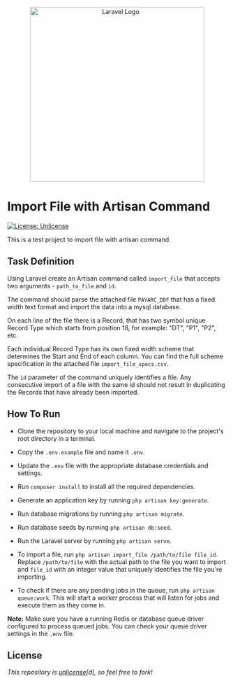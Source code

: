 <p align="center"><a href="https://laravel.com" target="_blank"><img src="https://raw.githubusercontent.com/laravel/art/master/logo-lockup/5%20SVG/2%20CMYK/1%20Full%20Color/laravel-logolockup-cmyk-red.svg" width="400" alt="Laravel Logo"></a></p>


# Import File with Artisan Command

[![License: Unlicense](https://img.shields.io/badge/license-Unlicense-blue.svg)](http://unlicense.org/)

This is a test project to import file with artisan command.

## Task Definition

Using Laravel create an Artisan command called `import_file` that accepts two arguments - `path_to_file` and `id`. 

The command should parse the attached file `PAYARC_DDF` that has a fixed width text format and import the data into a mysql database. 

On each line of the file there is a Record, that has two symbol unique Record Type which starts from position 18, for example: "DT", "P1", "P2", etc. 

Each individual Record Type has its own fixed width scheme that determines the Start and End of each column. 
You can find the full scheme specification in the attached file `import_file_specs.csv`. 

The `id` parameter of the command uniquely identifies a file. Any consecutive import of a file with the same id should not result in duplicating the Records that have already been imported.

## How To Run

- Clone the repository to your local machine and navigate to the project's root directory in a terminal.

- Copy the `.env.example` file and name it `.env`.

- Update the `.env` file with the appropriate database credentials and settings.

- Run `composer install` to install all the required dependencies.

- Generate an application key by running `php artisan key:generate`.

- Run database migrations by running `php artisan migrate`.

- Run database seeds by running `php artisan db:seed`.

- Run the Laravel server by running `php artisan serve`.

- To import a file, run `php artisan import_file /path/to/file file_id`. Replace `/path/to/file` with the actual path to the file you want to import and `file_id` with an integer value that uniquely identifies the file you're importing.

- To check if there are any pending jobs in the queue, run `php artisan queue:work`. This will start a worker process that will listen for jobs and execute them as they come in.

**Note:** Make sure you have a running Redis or database queue driver configured to process queued jobs. You can check your queue driver settings in the `.env` file.

## License

_This repository is [unlicense](https://choosealicense.com/licenses/unlicense/)[d], so feel free to fork!_
